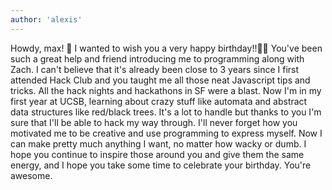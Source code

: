 ```yaml
---
author: 'alexis'
---
```


Howdy, max! 🤠 I wanted to wish you a very happy birthday!!🎂🎉 You've been such a great help and friend introducing me to programming along with Zach. I can't believe that it's already been close to 3 years since I first attended Hack Club and you taught me all those neat Javascript tips and tricks. All the hack nights and hackathons in SF were a blast. Now I'm in my first year at UCSB, learning about crazy stuff like automata and abstract data structures like red/black trees. It's a lot to handle but thanks to you I'm sure that I'll be able to hack my way through. I'll never forget how you motivated me to be creative and use programming to express myself. Now I can make pretty much anything I want, no matter how wacky or dumb. I hope you continue to inspire those around you and give them the same energy, and I hope you take some time to celebrate your birthday. You're awesome.
